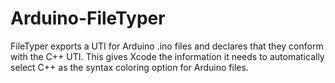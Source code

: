 # Arduino-FileTyper

FileTyper exports a UTI for Arduino .ino files and declares that they conform with the C++ UTI. This gives Xcode the information it needs to automatically select C++ as the syntax coloring option for Arduino files.

